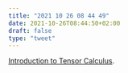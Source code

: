 ```yaml
---
title: "2021 10 26 08 44 49"
date: 2021-10-26T08:44:50+02:00
draft: false
type: "tweet"
---
```

[Introduction to Tensor Calculus](https://grinfeld.org/books/An-Introduction-To-Tensor-Calculus/).

